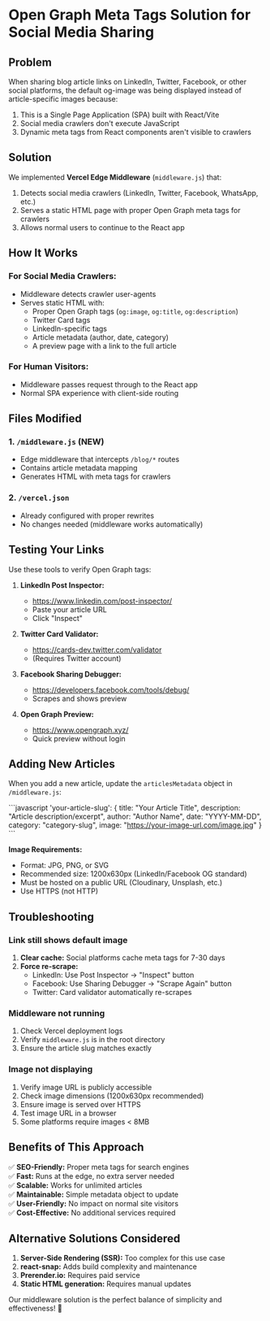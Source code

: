 # Open Graph Meta Tags Solution for Social Media Sharing

## Problem
When sharing blog article links on LinkedIn, Twitter, Facebook, or other social platforms, the default og-image was being displayed instead of article-specific images because:
1. This is a Single Page Application (SPA) built with React/Vite
2. Social media crawlers don't execute JavaScript
3. Dynamic meta tags from React components aren't visible to crawlers

## Solution
We implemented **Vercel Edge Middleware** (`middleware.js`) that:
1. Detects social media crawlers (LinkedIn, Twitter, Facebook, WhatsApp, etc.)
2. Serves a static HTML page with proper Open Graph meta tags for crawlers
3. Allows normal users to continue to the React app

## How It Works

### For Social Media Crawlers:
- Middleware detects crawler user-agents
- Serves static HTML with:
  - Proper Open Graph tags (`og:image`, `og:title`, `og:description`)
  - Twitter Card tags
  - LinkedIn-specific tags
  - Article metadata (author, date, category)
  - A preview page with a link to the full article

### For Human Visitors:
- Middleware passes request through to the React app
- Normal SPA experience with client-side routing

## Files Modified

### 1. `/middleware.js` (NEW)
- Edge middleware that intercepts `/blog/*` routes
- Contains article metadata mapping
- Generates HTML with meta tags for crawlers

### 2. `/vercel.json`
- Already configured with proper rewrites
- No changes needed (middleware works automatically)

## Testing Your Links

Use these tools to verify Open Graph tags:

1. **LinkedIn Post Inspector:**
   - https://www.linkedin.com/post-inspector/
   - Paste your article URL
   - Click "Inspect"

2. **Twitter Card Validator:**
   - https://cards-dev.twitter.com/validator
   - (Requires Twitter account)

3. **Facebook Sharing Debugger:**
   - https://developers.facebook.com/tools/debug/
   - Scrapes and shows preview

4. **Open Graph Preview:**
   - https://www.opengraph.xyz/
   - Quick preview without login

## Adding New Articles

When you add a new article, update the `articlesMetadata` object in `/middleware.js`:

\`\`\`javascript
'your-article-slug': {
  title: "Your Article Title",
  description: "Article description/excerpt",
  author: "Author Name",
  date: "YYYY-MM-DD",
  category: "category-slug",
  image: "https://your-image-url.com/image.jpg"
}
\`\`\`

**Image Requirements:**
- Format: JPG, PNG, or SVG
- Recommended size: 1200x630px (LinkedIn/Facebook OG standard)
- Must be hosted on a public URL (Cloudinary, Unsplash, etc.)
- Use HTTPS (not HTTP)

## Troubleshooting

### Link still shows default image
1. **Clear cache:** Social platforms cache meta tags for 7-30 days
2. **Force re-scrape:**
   - LinkedIn: Use Post Inspector → "Inspect" button
   - Facebook: Use Sharing Debugger → "Scrape Again" button
   - Twitter: Card validator automatically re-scrapes

### Middleware not running
1. Check Vercel deployment logs
2. Verify `middleware.js` is in the root directory
3. Ensure the article slug matches exactly

### Image not displaying
1. Verify image URL is publicly accessible
2. Check image dimensions (1200x630px recommended)
3. Ensure image is served over HTTPS
4. Test image URL in a browser
5. Some platforms require images < 8MB

## Benefits of This Approach

✅ **SEO-Friendly:** Proper meta tags for search engines  
✅ **Fast:** Runs at the edge, no extra server needed  
✅ **Scalable:** Works for unlimited articles  
✅ **Maintainable:** Simple metadata object to update  
✅ **User-Friendly:** No impact on normal site visitors  
✅ **Cost-Effective:** No additional services required  

## Alternative Solutions Considered

1. **Server-Side Rendering (SSR):** Too complex for this use case
2. **react-snap:** Adds build complexity and maintenance
3. **Prerender.io:** Requires paid service
4. **Static HTML generation:** Requires manual updates

Our middleware solution is the perfect balance of simplicity and effectiveness! 🚀


